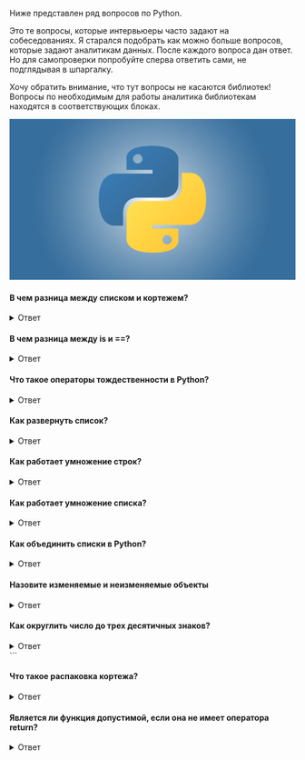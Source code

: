 Ниже представлен ряд вопросов по Python.

Это те вопросы, которые интервьюеры часто задают на собеседованиях. Я старался подобрать как можно больше вопросов, которые задают аналитикам данных. После каждого вопроса дан ответ. Но для самопроверки попробуйте сперва ответить сами, не подглядывая в шпаргалку.

Хочу обратить внимание, что тут вопросы не касаются библиотек! Вопросы по необходимым для работы аналитика библиотекам находятся в соответствующих блоках.


![Описание](https://github.com/TalkoDenis/interviews/blob/main/Python/Python/Python.jfif)


#### В чем разница между списком и кортежем?
<details>
<summary>Ответ</summary>

_Список_ можно изменить после создания. Список упорядочен. Он представляет собой упорядоченные последовательности объектов, как правило, одного и того же типа. Например, все имена пользователей упорядочены по дате создания: ["Seth", "Ema", "Eli"].
  
_Кортеж_ нельзя изменить после создания. У кортежа есть структура. В каждом индексе могут сосуществовать различные типы данных. Например, такая запись базы данных в памяти: (2, "Ema", "2020–04–16") # id, name, created_at.
</details>

#### В чем разница между is и ==?
<details>
<summary>Ответ</summary>
is проверяет идентичность, а == проверяет равенство.
</details>

#### Что такое операторы тождественности в Python?
<details>
<summary>Ответ</summary>
Операторы тождественности показывают, тождественны ли два значения. Операторы - 'is' и 'is not'.
  
```
print(1 is '1')
print(2 is not '2')
```
</details>

#### Как развернуть список?
<details>
<summary>Ответ</summary>
Чтобы развернуть список необходимо использовать функцию reverse().
  
Важно помнить, что reverse() вызывается в списке и изменяет его. Сама функция не возвращает измененный список:

```
li = ['a','b','c']

print(li)
li.reverse()
print(li)
#=> ['a', 'b', 'c']
#=> ['c', 'b', 'a']
```
</details>

#### Как работает умножение строк?
<details>
<summary>Ответ</summary>
Для умножения строк нужно использовать стандатрный символ умножения * и указать число, сколько раз строку нужно умножить.

Ниже пример умножения строки 'cat' на 3:

```
'cat' * 3
#=> 'catcatcat'
```

В результате содержимое строки повторяется трижды.
</details>

#### Как работает умножение списка?
<details>
<summary>Ответ</summary>
Аналогично умножению строк. Нужно указать символ умножения * и число, сколько раз нужно повторить список.
  
Пример умножения списка [1,2,3] на 2:

```
[1,2,3] * 2
#=> [1, 2, 3, 1, 2, 3]
```

Содержание списка [1,2,3] повторяется дважды.
</details>

#### Как объединить списки в Python?
<details>
<summary>Ответ</summary>
Списки объединяются при сложении. Важно помнить, что с массивами так не получается:

```
a = [1, 2]
b = [3, 4, 5]

a + b
#=> [1, 2, 3, 4, 5]
```
</details>



#### Назовите изменяемые и неизменяемые объекты
<details>
<summary>Ответ</summary>
Неизменяемость означает, что состояние нельзя изменить после создания. Примеры: int, float, bool, string и tuple.

Состояние изменяемых объектов можно изменить. Примеры: list, dict и set.
</details>

#### Как округлить число до трех десятичных знаков?
<details>
<summary>Ответ</summary>
Можно использовать функцию round(value, decimal_places):
```

a = 5.12345
round(a, 3)
#=> 5.123
```
</details>

#### Что такое срез? Как разбить список?
<details>
<summary>Ответ</summary>
Синтаксис функции включает три аргумента: list[start:stop:step], где step — это интервал, через который возвращаются элементы. Срез (slice) - это из данного списка одного или нескольких элементов.

```
a = [0,1,2,3,4,5,6,7,8,9]

print(a[:2])
#=> [0, 1]

print(a[8:])
#=> [8, 9]

print(a[2:8])
#=> [2, 3, 4, 5, 6, 7]

print(a[2:8:2])
#=> [2, 4, 6]
```
Сразу нужно оговориться, что аналогичнымо бразом срезы работают для строк.
</details>

#### Что такое slicing в Python?
<details>
<summary>Ответ</summary>
  
_Slicing (отсечение)_ - это механизм выбора диапазона элементов из таких типов последовательностей, как список, кортеж, строки и т.д. Такое отсечение выполняется методом индексации.

```
#Пример отсечения
list_example = [1,2,3,4,'test','test2']
print(list_example[1:4])
```
</details>

#### Какая разница между словарями и JSON?
<details>
<summary>Ответ</summary>
  
_Dict (словарь)_ - это тип данных Python, представляющий собой набор индексированных, но неупорядоченных пар ключ-значение.

_JSON_ - просто строка, которая следует заданному формату и предназначена для передачи данных.
</details>

#### Как работают any() и all()?
<details>
<summary>Ответ</summary>
Any возвращает true, если хоть один элемент в последовательности соответствует условию, то есть является true.

All возвращает true только в том случае, если условию соответствуют все элементы в последовательности.

```
a = [False, False, False]
b = [True, False, False]
c = [True, True, True]

print( any(a) )
print( any(b) )
print( any(c) )
#=> False
#=> True
#=> True

print( all(a) )
print( all(b) )
print( all(c) )
#=> False
#=> False
#=> True
```
</details>

#### Где быстрее поиск: в словарях или списках?
<details>
<summary>Ответ</summary>
Вопрос на знание теории.
  
Поиск значения в списке занимает O(n) времени, потому что нужно пройти весь список.

Поиск ключа в словаре занимает O(1) времени, потому что это хэш-таблица.

Разница во времени может быть огромной, если значений много, поэтому для производительности обычно рекомендуют словари. Но у них есть другие ограничения, такие как необходимость уникальных ключей.

</details>

#### Как удалить из списка дубликаты?
<details>
<summary>Ответ</summary>
Это можно сделать путем преобразования списка в множество, а затем обратно в список:

```
a = [1, 1, 1, 2, 3]
a = list(set(a))
print(a)
#=> [1, 2, 3]
```
Важно помнить, что множества не обязательно поддерживают порядок следования списка.
</details>

#### Как проверить, существует ли значение в списке?
<details>
<summary>Ответ</summary>
Использовать оператор in:

```
'a' in ['a','b','c']
#=> True

'a' in [1,2,3]
#=> False
```
</details>

#### В чем разница между append и extend?
<details>
<summary>Ответ</summary>
append добавляет значения в список, а extend добавляет в список значения из другого списка:

```
a = [1,2,3]
b = [1,2,3]

a.append(6)
print(a)
#=> [1, 2, 3, 6]

b.extend([4,5])
print(b)
#=> [1, 2, 3, 4, 5]
```
</details>

#### Как получить абсолютное значение целого числа?
<details>
<summary>Ответ</summary>
Это можно сделать с помощью функции abs():

```
abs(2)
#=> 2

abs(-2)
#=> 2
```
</details>

#### Как отсортировать словарь по ключам, в алфавитном порядке?
<details>
<summary>Ответ</summary>
Нельзя «отсортировать» словарь, поскольку словари не поддерживают упорядочение, но можно вернуть отсортированный список кортежей с ключами и значениями из словаря:

```
d = {'c':3, 'd':4, 'b':2, 'a':1}

sorted(d.items())
#=> [('a', 1), ('b', 2), ('c', 3), ('d', 4)]
```
</details>

#### Как удалить все пробелы из строки?
<details>
<summary>Ответ</summary>
Можно разделить строку в местах пробелов, а затем снова соединить без пробелов:

```
s = 'A string with white space'

''.join(s.split())
#=> 'Astringwithwhitespace'
```
Другой способ, более явный и понятный. К тому же этот способ работает быстрее, потому что здесь не создается новый объект списка:

```
s = 'A string with white space'
s.replace(' ', '')
#=> 'Astringwithwhitespace'
```
</details>

#### Почему используется enumerate() при итерации последовательности?
<details>
<summary>Ответ</summary>
enumerate() позволяет отслеживать индекс при итерации последовательности. Это более нативный способ, чем определение и приращение целого числа, представляющего индекс:

```
li = ['a','b','c','d','e']

for idx, val in enumerate(li):
print(idx, val)
#=> 0 a
#=> 1 b
#=> 2 c
#=> 3 d
#=> 4 e
```
</details>

#### В чем разница между pass, continue и break?
<details>
<summary>Ответ</summary>
_pass_ - это "заглушка", которая означает "ничего не делать". Обычно используется, потому что Python не позволяет создавать класс, функцию или оператор if без кода внутри.

Другими словами, оператор pass в Python используется, когда выражение требуется синтаксически, но вы не хотите, чтобы какая-либо команда или код выполнялись.

В приведенном ниже примере вылетит ошибка, если внутри i > 3 не будет кода, поэтому используется pass:

```
a = [1, 2, 3, 4, 5]
for i in a:
    if i > 3:
        pass
    print(i)
#=> 1
#=> 2
#=> 3
#=> 4
#=> 5
```

_continue_ отправляет к следующему элементу в цикле, останавливая выполнение для текущего элемента. Таким образом, print(i) никогда не получает значения i < 3:

```
for i in a:
    if i < 3:
        continue
    print(i)
#=> 3
#=> 4
#=> 5
```

_break_ прерывает цикл, и последовательность больше не повторяется. Таким образом, на цифре 3 цикл прерывается, а этот и следующие элементы не печатаются:

```
for i in a:
   if i == 3:
       break
   print(i)   
#=> 1
#=> 2
```
</details>

#### Что такое генератор списков (list comprehension)?
<details>
<summary>Ответ</summary>
Это "альтернатива" циклу for. Позволяет писать код в одну строку. Генератор списка обычно считается более каноническим способом в Python, если он остается понятным. В противном случае лучше пользоваться традиционным циклом.

```
a = [1, 2, 3, 4, 5]

a2 = []
for i in a:
     a2.append(i + 1)
print(a2)
#=> [2, 3, 4, 5, 6]
```

Результат:

```
a3 = [i+1 for i in a]

print(a3)
#=> [2, 3, 4, 5, 6]
```
</details>


#### Что такое тернарного оператора?
<details>
<summary>Ответ</summary>

_Тернарный (условный) оператор_ - это однострочный оператор if/else. Синтаксис такой: a if condition else b.

```
x = 5
y = 10

'greater' if x > 6 else 'less'
#=> 'less'

'greater' if y > 6 else 'less'
#=> 'greater'
```
</details>

#### Как проверить, что строка состоит только из чисел?
<details>
<summary>Ответ</summary>
Можно использовать функцию isnumeric():

```
'123a'.isnumeric()
#=> False

'123'.isnumeric()
#=> True
```
</details>

#### Как проверить, что строка состоит только из буквы?
<details>
<summary>Ответ</summary>
Можно использовать функцию isalpha():

```
'123a'.isalpha()
#=> False

'a'.isalpha()
#=> True
```
</details>

#### Как проверить, что строка состоит только из букв и цифр?
<details>
<summary>Ответ</summary>
Можно использовать функцию isalnum():

```
'123abc...'.isalnum()
#=> False

'123abc'.isalnum()
#=> True
```
</details>

#### Как получитть список ключей из словаря?
<details>
<summary>Ответ</summary>
Это можно сделать через передачу словаря в конструктор list():

```
d = {'id':7, 'name':'Shiba', 'color':'brown', 'speed':'very slow'}

list(d)
#=> ['id', 'name', 'color', 'speed']
```
</details>

#### Как перевести строку в верхний/нижний регистр?
<details>
<summary>Ответ</summary>
Можно использовать строковые методы upper() и lower():

```
small_word = 'potatocake'
big_word = 'FISHCAKE'

small_word.upper()
#=> 'POTATOCAKE'

big_word.lower()
#=> 'fishcake'
```
</details>

#### В чем разница между remove, del и pop?
<details>
<summary>Ответ</summary>
remove() удаляет первое совпадающее значение:

```
li = ['a','b','c','d']

li.remove('b')
li
#=> ['a', 'c', 'd']
```

del удаляет элемент по его индексу:

```
li = ['a','b','c','d']

del li[0]
li
#=> ['b', 'c', 'd']
```

pop() удаляет элемент по индексу и возвращает этот элемент:

```
li = ['a','b','c','d']

li.pop(2)
#=> 'c'

li
#=> ['a', 'b', 'd']
```
</details>

#### Как выполняется обработка исключений в Python?
<details>
<summary>Ответ</summary>
Для обработки исключений Python предоставляет конструкцию из трех слов: try, except и finally.

Синтаксис выглядит примерно так:

```
try:
    # попробовать сделать это
except:
    # если блок try не сработал, попробовать это
finally:
    # всегда делать это
```

Ниже упрощенный пример такой конструкции. Здесь блок try терпит неудачу, поскольку мы не можем складывать целые числа со строками. Блок except устанавливает val = 10, а затем блок finally выводит complete:

```
try:
    val = 1 + 'A'
except:
    val = 10
finally:
    print('complete')
 
print(val)
#=> complete
#=> 10
```
</details>

#### Как прокомментировать несколько строк в Python?
<details>
<summary>Ответ</summary>
Многострочные комментарии появляются на нескольких строках. Все строки, подлежащие комментарию, должны иметь префикс #. Можно использовать метод быстрого доступа, чтобы прокомментировать несколько строк. Все, что нужно сделать, это удерживать клавишу ctrl и щелкнуть левой кнопкой мыши в том месте, где вы хотите включить символ #, и ввести # только один раз. Или использовать сочетание клавишь Ctrl + /
</details>

#### Что такое строки документации в Python?
<details>
<summary>Ответ</summary>

_Docstring_ - это строковая переменная, которая идет сразу за объявлением модуля, функции, класса, метода. Таким образом это удобный способ добавления документации. Существует много средств для автоматического генерирования документации, которые используют Docstring. Докстринг очень похож на комментарий, но заключается в тройные кавычки. Все функции должны иметь докстринг, который содержит описание работы этой функции. Комментарии же обычно пытаются объяснить эту работу. На первой строке пишется короткая фраза, объясняющая предназначение функции. Ниже идет более подробный разбор функции и описание примеров работы с ней. Достать соответствующий Docstring можно, обратившись к атрибуту doc объекта.

""" 
Это строка документации
Она используется для документирования
"""
</details>

#### Обязательны ли отступы в Python?
<details>
<summary>Ответ</summary>
Отступ в Python является обязательным и является частью его синтаксиса. Все языки программирования имеют некоторый способ определения объема и масштаба блока кодов, и в Python это отступ. Отступ обеспечивает лучшую читабельность кода, и именно поэтому он обязателен.
</details>

#### Что такое функция в Python? Как функция определяется?
<details>
<summary>Ответ</summary>
Функция - это блок кода, который выполняется только при его вызове. Для определения функции Python используется ключевое слово def. Если функция возвращает что-то, ей нужно ключевое слово return.

```
def example(a):
   return a*2

```
</details>

#### Что такое лямбда-функция?
<details>
<summary>Ответ</summary>

_Лямбда-функция_ - это анонимная функция. Она может иметь любое количество параметров, но только один оператор. Она часто используется как одноразовая функция, а не многоразовая.

```
#Пример лямбда-функции
test = lambda x,y: x*y
print(test(2,4))

ДОБАВИТЬ ОТВЕТ

```
</details>

#### Что такое локальные и глобальные переменные в Python?
<details>
<summary>Ответ</summary>

_Глобальная переменная_ - это переменная, объявленные вне функции или в глобальном пространстве. Переменная может быть доступна любой функции в программе.

_Локальная переменная_ - это переменная, объявленная внутри функции. Она присутствует в локальном пространстве, а не в глобальном.

```
#Пример глобальной переменной
a = 1
#Пример локальной переменной
def sample():
   #Локальная переменная
   a = 1
```
</details>

#### Какие типы данных поддерживаются в Python?
<details>
<summary>Ответ</summary>
Python имеет пять стандартных типов данных:

• число (целочисленные и с плавающей запятой);

• строка;

• список;

• кортеж;

• словарь.

</details>

#### Что такое индексы?
<details>
<summary>Ответ</summary>
Чтобы получить доступ к элементу из упорядоченных последовательностей, используется его индекс, который является номером позиции этого конкретного элемента. Индекс обычно начинается с 0, то есть первый элемент имеет индекс 0, второй — 1 и так далее.

```
#Пример использования индекса
list_ex = [1,2, 'Test']
print(list_ex[0])
```
</details>

#### Что такое отрицательные индексы и почему они используются?
<details>
<summary>Ответ</summary>
Отрицательные индексы используются для доступа к элементам из конца списка. Индексация элементов начинается с последнего элемента с индексом -1. Второй последний элемент имеет индекс -2 и так далее.

```
#Пример использования индекса
list_ex = [1,2, 'Test']
print(list_ex[-1])
```
</details>

#### Что такое словарь в Python?
<details>
<summary>Ответ</summary>

_Словарь Python_ - это один из поддерживаемых типов данных. Это неупорядоченная коллекция элементов. Элементы в словарях хранятся в виде пар ключ-значение. Словари индексируются по ключам. Тип данных представлен в виде {}.

```
#Пример словаря
dictionary = {'key' : 'value'}
```
</details>

#### Как получить доступ к значениям в словаре?
<details>
<summary>Ответ</summary>
Доступ к значениям в словаре можно получить, индексируя их с помощью ключа. Индексация представлена в виде [].

```
#Доступ к словарю
dictionary = {'key' : 'value'}
print(dictionary['key'])
```
</details>

#### Как получить список всех ключей в словаре?
<details>
<summary>Ответ</summary>
Можно использовать атрибут, который есть у словаря — keys().

```
dictionary = {'key' : 'value', 'key1': : 'value1'}
print(dictionary.keys())
```
</details>

#### В чем разница между списком и кортежем?
<details>
<summary>Ответ</summary>
Разница между списком и кортежем заключается в том, что список является изменяемым, а кортеж — нет. Кортеж может быть хэширован, например, в качестве ключа для словарей. Список определяется с помощью [], а кортеж — с помощью () .

```
#Пример списка и кортежа
#Список
list_ex = [1,2,'test']
#Список изменяем
list_ex[0] = 100
#Кортеж
tuple_ex = (1,2,'test)
#Кортеж неизменяем
tuple_ex[0] = 100 #Вернет ошибку
```
</details>

#### Что такое тернарный оператор?
<details>
<summary>Ответ</summary>

_Тернарный оператор_ - это оператор, который используется для отображения условных операторов. Он состоит из истинных или ложных значений с утверждением, которое нужно проверить.

```
#Пример тернарного оператора
a = 1
#Значения true
if a < 1:
   print('Less')
#Если не выполнилось предыдущее значение
else:
   print('More')
```
</details>
  
#### Как работает break?
<details>
<summary>Ответ</summary>
Оператор break позволяет завершить цикл, когда выполняется некоторое условие, и управление передается следующему оператору.

```
#Пример break
for i in range(5):
   if i < 3:
      print(i)
   else:
      break
```
</details>

#### Что такое функция enumerate в Python?
<details>
<summary>Ответ</summary>
enumerate() добавляет счетчик к итерируемому списку и возвращает его в виде объекта перечисления (enumerate). Объект будет состоять из счетчика и итерационных значений.

```
#Пример enumerate
iter_example = ['test', 'test2', 'test3']
for idx, val in enumerate(iter_example):
   print(idx)
   print(val)
```
</details>
   
#### Каков смысл not в операторе?
<details>
<summary>Ответ</summary>

_Операторы_ - это специальные функции. Они принимают одно или несколько значений и дают соответствующий результат. not вернет обратное логическое значение.

```
print(not 1 == 2)
ДОБАВИТЬ ОТВЕТ
```
</details>

#### Каков смысл // в python?
<details>
<summary>Ответ</summary>
Это оператор целочисленного деления, который используется для деления двух операндов с результатом, показывающим только цифры перед десятичной точкой.

```
print(5//2)
ДОБАВИТЬ ОТВЕТ
```
</details>

#### Как добавить новое значение в объект списка?
<details>
<summary>Ответ</summary>
Это можно сделать с помощью атрибута append(), который есть у списка. При передачи какого-то значения в этот атрибут, оно будет помещено в конец последовательности.

```
list_example = [1,2,3,4,5]
list_example.append(6)
print(list_example)
ДОБАВИТЬ ОТВЕТ
```

</details>

#### Как преобразовать список в строку?
<details>
<summary>Ответ</summary>
Можно использовать атрибут .join() из строкового объекта.

```
list_example = ['apple', 'grape', 'orange']
print(' '.join(list_example))
```
</details>

#### Что такое оператор членства?
<details>
<summary>Ответ</summary>
Это оператор, который может подтвердить, является ли значение членом в другом объекте. Операторы членства бывают 'in' и 'not in'.

```
print('me' in 'membership')
print('mes' not in 'membership')
```
</details>

#### Как обрабатывать входные данные в Python?
<details>
<summary>Ответ</summary>
Для получения входных данных от пользователя можно использовать функцию input(). Она будет принимать входные данные от пользователя и возвращать их в строковый объект.

```
test = input('input a number: ')
print(test)
```

Важно! Даже если передать число, по умолчанию оно будет воспринято как строка. Чтобы указать, что это именно число - это нужно сделать явно через приведение типов.

```
test = inputint(('input a number: '))
print(test)
```
</details>
    
#### Что такое функция range? В чем разница между тем, когда функция range() принимает один аргумент, два и три?
<details>
<summary>Ответ</summary>

Функция _range_ генерирует список целых чисел. Ее можно использовать тремя способами. Когда передаётся только один аргумент, функция принимает его в качестве стоп-значения. Здесь начальное значение равно 0, а шаговое +1. Итерация с диапазоном всегда будет останавливаться на единицу перед стоп-значением.

```
for i in range(5):
   print(i)
```
   
Когда передаётся два аргумента, первый из них является начальным значением, а второй - стоп значением.

```
for i in range(1,5):
   print(i)
```

Когда передаётся три аргумента, первый аргумент является начальным, второй - стоп значением, а третий - значением шага.

```
for i in range(1,10,2):
   print(i)
```
</details>
   
#### Напишите лучший код для перестановки двух чисел местами.
<details>
<summary>Ответ</summary>
В отличие от многих других языков программирования, в Python выполнить перестановку можно с помощью одной строки.

```
a = 1
b = 2
a, b = b, a
```
</details>

#### Что делает оператор with в Python?
<details>
<summary>Ответ</summary>
Оператор with в Python гарантирует, что код очистки выполняется при работе с неуправляемыми ресурсами путем инкапсуляции общих задач подготовки и очистки. Он может быть использован, чтобы открыть файл, сделать что-то, а затем автоматически закрыть его. Также он может пригодиться для открытия соединения с базой данных, выполнения некоторой обработки, а затем автоматического закрытия, чтобы гарантировать, что ресурсы закрыты и доступны для других. with выполнит очистку ресурсов, даже если выдается исключение.

```
with open('database.txt') as data:
    print(data)
```
</details>

#### Когда выполняется except, в блоке try-except?
<details>
<summary>Ответ</summary>
Блок try-except обычно используется, когда необходимо что-то выполнить, если возникли ошибки.

В таком случае except выполняется, когда код в блоке try вызвал ошибки.

```
a = (1, 2, 3)
try:
   a[0] = 2
except:
   print('There is an error')
```
</details>
   
#### Для чего используется while вместо for?

<details>
<summary>Ответ</summary>
Для простого повторяющегося цикла, либо тогда, когда не нужно перебирать список элементов, например записи базы данных и символы в строке.
</details>

#### Что такое модули Python?

<details>
<summary>Ответ</summary>
  
Это независимые скрипты Python с расширением .py, которые можно повторно использовать в других кодах Python или скриптах с помощью оператора import. Модули могут состоять из функций, классов и переменных, а также некоторого выполняемого кода. Они помогают не только упорядочить коды Python, но и сделать их менее сложными и более эффективными.

```
import # имя модуля
```
</details>

#### Назовите пример режимов обработки файлов с помощью Python?

<details>
<summary>Ответ</summary>
Существуют следующие режимы:

- только для чтения (‘r’): открыть файл для чтения. Это режим по умолчанию.

- только для записи (‘w’): открыть файл для записи. Если файл содержит данные, они будут потеряны. Создается новый файл.

- чтения-записи (‘rw’): открыть файл для чтения, режим записи. Это режим обновления.

- режим добавления (‘a’): открыть для записи, добавить в конец файла, если файл существует.
</details>



#### Что такое конкатенация строк?

<details>
<summary>Ответ</summary>

_Конкатенация_ - это соединение двух и более строк в одну.

```  
a = '1'
b = '2'
c = a + b
print(c)
```

Если даже одна из переменных не является строкой, она вызовет ошибку типа (TypeError).
</details>

#### Что такое приведение в Python?

<details>
<summary>Ответ</summary>

_Приведение (приведение типов)_ - это процесс преобразования значения переменной из одного типа в другой. В Python это можно сделать с помощью таких функций, как list(), int(), float() и str(). Примером может служить преобразование строки в целочисленный объект:

```
a = '1'
b = int(a)
```
</details>

#### Как можно удалить переменные в Python?

<details>
<summary>Ответ</summary>
Для удаления переменной можно использовать функцию del().

```
a = 1
del a
```
</details>

#### В чем разница между методами append() и extend()?

<details>
<summary>Ответ</summary>
Оба метода используются для добавления элементов в конец списка.

_append(элемент)_: добавляет элемент в конец списка;
_extend(другой список)_: добавляет элементы другого списка в конец первого.
</details>


#### Что значит *args, **kwargs? И зачем нам их использовать?

<details>
<summary>Ответ</summary>

_*args_ используется, когда точно не ясно, сколько аргументов будет передано функции, или если необходимо передать сохраненный список или кортеж аргументов функции.
  
_**kwargs_ используется, когда точно не ясно, сколько аргументов ключевых слов будет передано, а также для передачи значений словаря в качестве аргументов ключевых слов.

```
def sample(*args):
    print(args)
sample('time', 1, True)

def sample(**kwargs):
    print(kwargs)
sample(a = 'time', b = 1)
```
</details>

#### Что выполняет функция help() в Python?

<details>
<summary>Ответ</summary>
Функция help() отображает строку документации и справку для своего аргумента.

```
import numpy
help(numpy.array)
```
</details>


#### Как разделить строку на список?
<details>
<summary>Ответ</summary>
Можно использовать атрибут split(). Он принимает разделитель в качестве аргумента и возвращает список, состоящий из результатов разделения строки на его основе. По умолчанию в качестве разделителя используется пробел.

Синтаксис следующий:
```
text = 'hello again world !'
text.split(' ')
ДОБАВИТЬ ОТВЕТ
```
</details>

#### Что такое палином? Напишите программу на Python, чтобы проверить, является ли последовательность, которую вы вводите, палиндромом
<details>
<summary>Ответ</summary>
Вопрос на знание базовых алгоритмов.

_Палиндром_ - это слово или фраза, которые одинаково читаются слева направо и справа налево. Самый известный пример: "а роза упала на лапу Азора".

```  
a = input("enter the sequence: ")
b =a [::-1]
if a == b:
   print("Palindrome")
else:
   print("Not a Palindrome")
```
</details>

#### Что такое генератор?

<details>
<summary>Ответ</summary>
Генератор Python создает последовательность значений для итерации, часто с помощью функции. Мы определяем функцию с помощью yield , которая используется для получения значения по одному, а затем используем цикл for для итерации.

```
def squares(n):
    i=1
    while(i<=n):
        yield i**2
        i+=1
for i in squares(7):
    print(i)
```
</details>

#### Напишите программу на Python для проверки, является ли число простым

<details>
<summary>Ответ</summary>
Вопрос на знание базовых алгоритмов.

_Простое число_ - натуральное число, имеющее ровно два различных натуральных делителя. Другими словами, натуральное число является простым, если оно отлично от и делится без остатка только на 1 и на само себя.

```
a = int(input("Enter a number"))     
if a > 1:
    for x in range(2, a):
        if(a % x) == 0:
            print("Not prime")
            break
    else:
        print("Prime")
else:
    print("Not prime")
</details>
```

#### Что такое распаковка кортежа?

<details>
<summary>Ответ</summary>

_Распаковка кортежа_ - это процесс распаковки его значений и их ввода в несколько различных переменных.

tup = (1,2,3)
#Процесс распаковки кортежа
a,b,c = tup
</details>

#### Является ли функция допустимой, если она не имеет оператора return?

<details>
<summary>Ответ</summary>
 
Ключевое слово _return_ необязательно обозначает конец функции, оно просто завершает ее, если присутствует. Обычно блок кода помечает функцию, и там, где заканчивается блок, заканчивается и тело функции.
  
При этом, функция может ничего не возвращать, и _return_ может отсутствовать. Функция, которая ничего не возвращает, возвращает объект None.
</details>



